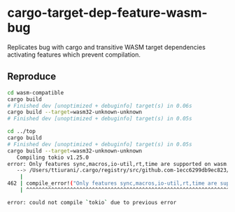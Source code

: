 # cargo-target-dep-feature-wasm-bug

Replicates bug with cargo and transitive WASM target dependencies activating features
which prevent compilation.

## Reproduce

```bash
cd wasm-compatible
cargo build
# Finished dev [unoptimized + debuginfo] target(s) in 0.06s
cargo build --target=wasm32-unknown-unknown
# Finished dev [unoptimized + debuginfo] target(s) in 0.05s

cd ../top
cargo build
# Finished dev [unoptimized + debuginfo] target(s) in 0.05s
cargo build --target=wasm32-unknown-unknown
   Compiling tokio v1.25.0
error: Only features sync,macros,io-util,rt,time are supported on wasm.
   --> /Users/ttiurani/.cargo/registry/src/github.com-1ecc6299db9ec823/tokio-1.25.0/src/lib.rs:462:1
    |
462 | compile_error!("Only features sync,macros,io-util,rt,time are supported on wasm.");
    | ^^^^^^^^^^^^^^^^^^^^^^^^^^^^^^^^^^^^^^^^^^^^^^^^^^^^^^^^^^^^^^^^^^^^^^^^^^^^^^^^^^

error: could not compile `tokio` due to previous error
```
